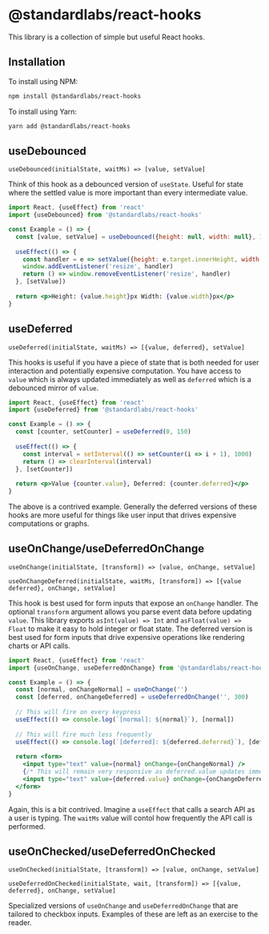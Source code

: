 # @standardlabs/react-hooks

This library is a collection of simple but useful React hooks.

## Installation

To install using NPM:
```sh
npm install @standardlabs/react-hooks
```

To install using Yarn:
```sh
yarn add @standardlabs/react-hooks
```

## useDebounced

`useDebounced(initialState, waitMs) => [value, setValue]`

Think of this hook as a debounced version of `useState`. Useful for state where the settled value is more important than every intermediate value.

```jsx
import React, {useEffect} from 'react'
import {useDebounced} from '@standardlabs/react-hooks'

const Example = () => {
  const [value, setValue] = useDebounced({height: null, width: null}, 150)
  
  useEffect(() => {
    const handler = e => setValue({height: e.target.innerHeight, width: e.target.innerWidth})
    window.addEventListener('resize', handler)
    return () => window.removeEventListener('resize', handler)
  }, [setValue])
  
  return <p>Height: {value.height}px Width: {value.width}px</p>
}
```

## useDeferred

`useDeferred(initialState, waitMs) => [{value, deferred}, setValue]`

This hooks is useful if you have a piece of state that is both needed for user interaction and potentially expensive computation. You have access to `value` which is always updated immediately as well as `deferred` which is a debounced mirror of `value`.

```jsx
import React, {useEffect} from 'react'
import {useDeferred} from '@standardlabs/react-hooks'

const Example = () => {
  const [counter, setCounter] = useDeferred(0, 150)
  
  useEffect(() => {
    const interval = setInterval(() => setCounter(i => i + 1), 1000)
    return () => clearInterval(interval)
  }, [setCounter])
  
  return <p>Value {counter.value}, Deferred: {counter.deferred}</p>
}
```

The above is a contrived example. Generally the deferred versions of these hooks are more useful for things like user input that drives expensive computations or graphs.

## useOnChange/useDeferredOnChange

`useOnChange(initialState, [transform]) => [value, onChange, setValue]`

`useOnChangeDeferred(initialState, waitMs, [transform]) => [{value deferred}, onChange, setValue]`

This hook is best used for form inputs that expose an `onChange` handler. The optional `transform` argument allows you parse event data before updating `value`. This library exports `asInt(value) => Int` and `asFloat(value) => Float` to make it easy to hold integer or float state. The deferred version is best used for form inputs that drive expensive operations like rendering charts or API calls.

```jsx
import React, {useEffect} from 'react'
import {useOnChange, useDeferredOnChange} from '@standardlabs/react-hooks'

const Example = () => {
  const [normal, onChangeNormal] = useOnChange('')
  const [deferred, onChangeDeferred] = useDeferredOnChange('', 300)
  
  // This will fire on every keypress
  useEffect(() => console.log(`[normal]: ${normal}`), [normal])
  
  // This will fire much less frequently
  useEffect(() => console.log(`[deferred]: ${deferred.deferred}`), [deferred.deferred])
  
  return <form>
    <input type="text" value={normal} onChange={onChangeNormal} />
    {/* This will remain very responsive as deferred.value updates immediately */}
    <input type="text" value={deferred.value} onChange={onChangeDeferred} />
  </form>
}
```

Again, this is a bit contrived. Imagine a `useEffect` that calls a search API as a user is typing. The `waitMs` value will contol how frequently the API call is performed.

## useOnChecked/useDeferredOnChecked

`useOnChecked(initialState, [transform]) => [value, onChange, setValue]`

`useDeferredOnChecked(initialState, wait, [transform]) => [{value, deferred}, onChange, setValue]`

Specialized versions of `useOnChange` and `useDeferredOnChange` that are tailored to checkbox inputs. Examples of these are left as an exercise to the reader.
